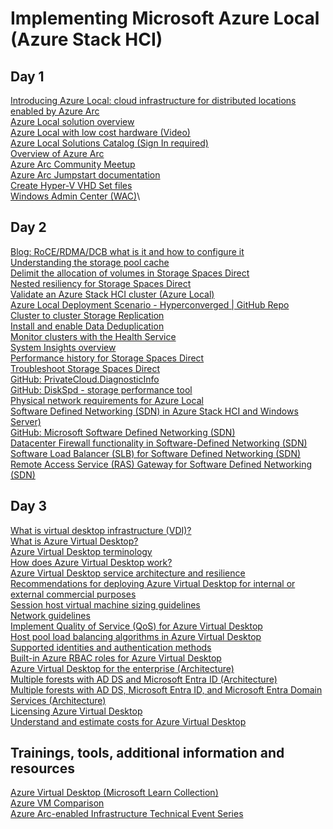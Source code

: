 # Implementing Microsoft Azure Local (Azure Stack HCI)

## Day 1
[Introducing Azure Local: cloud infrastructure for distributed locations enabled by Azure Arc](https://techcommunity.microsoft.com/blog/azurearcblog/introducing-azure-local-cloud-infrastructure-for-distributed-locations-enabled-b/4296017?WT.mc_id=AZ-MVP-5002880)\
[Azure Local solution overview](https://learn.microsoft.com/en-us/azure/azure-local/overview?view=azloc-24113&WT.mc_id=AZ-MVP-5002880#azure-stack-hci-features-and-architecture)\
[Azure Local with low cost hardware (Video)](https://youtu.be/yxlAfS9mh2E)\
[Azure Local Solutions Catalog (Sign In required)](https://azurelocalsolutions.azure.microsoft.com?WT.mc_id=AZ-MVP-5002880)\
[Overview of Azure Arc](https://learn.microsoft.com/azure/azure-arc/overview?WT.mc_id=AZ-MVP-5002880)\
[Azure Arc Community Meetup](https://www.youtube.com/watch?v=n1pC3soUI7w )\
[Azure Arc Jumpstart documentation](https://github.com/microsoft/azure_arc?WT.mc_id=AZ-MVP-5002880)\
[Create Hyper-V VHD Set files](https://learn.microsoft.com/windows-server/virtualization/hyper-v/manage/create-vhdset-file?WT.mc_id=AZ-MVP-5002880)\
[Windows Admin Center (WAC)](https://learn.microsoft.com/windows-server/manage/windows-admin-center/overview?WT.mc_id=AZ-MVP-5002880)\

## Day 2
[Blog: RoCE/RDMA/DCB what is it and how to configure it](https://jtpedersen.com/2017/06/rocerdmadcb-what-is-it-and-how-to-configure-it?WT.mc_id=AZ-MVP-5002880)\
[Understanding the storage pool cache](https://aka.ms/understand-s2d-cache?WT.mc_id=AZ-MVP-5002880)\
[Delimit the allocation of volumes in Storage Spaces Direct](https://aka.ms/delimit-allocation-volumes-s2d?WT.mc_id=AZ-MVP-5002880)\
[Nested resiliency for Storage Spaces Direct](https://aka.ms/nested-resiliency-s2d?WT.mc_id=AZ-MVP-5002880)\
[Validate an Azure Stack HCI cluster (Azure Local)](https://learn.microsoft.com/en-us/azure/azure-local/deploy/validate?view=azloc-24113?WT.mc_id=AZ-MVP-5002880)\
[Azure Local Deployment Scenario - Hyperconverged | GitHub Repo](https://aka.ms/s2d-hyperconverged?WT.mc_id=AZ-MVP-5002880)\
[Cluster to cluster Storage Replication](https://aka.ms/cluster-to-cluster-storage-replication?WT.mc_id=AZ-MVP-5002880)\
[Install and enable Data Deduplication](https://aka.ms/install-enable-data-deduplication?WT.mc_id=AZ-MVP-5002880)\
[Monitor clusters with the Health Service](https://aka.ms/health-service-overview?WT.mc_id=AZ-MVP-5002880)\
[System Insights overview](https://aka.ms/system-insights-overview?WT.mc_id=AZ-MVP-5002880)\
[Performance history for Storage Spaces Direct](https://aka.ms/s2d-perfomance-history?WT.mc_id=AZ-MVP-5002880)\
[Troubleshoot Storage Spaces Direct](https://aka.ms/troubleshoot-s2d?WT.mc_id=AZ-MVP-5002880)\
[GitHub: PrivateCloud.DiagnosticInfo](https://aka.ms/privatecloud-diagnostic-info?WT.mc_id=AZ-MVP-5002880)\
[GitHub: DiskSpd - storage performance tool](https://github.com/Microsoft/diskspd?WT.mc_id=AZ-MVP-5002880)\
[Physical network requirements for Azure Local](https://learn.microsoft.com/azure-stack/hci/concepts/physical-network-requirements?WT.mc_id=AZ-MVP-5002880?tabs=20-21H2%2C20-21H2reqs)\
[Software Defined Networking (SDN) in Azure Stack HCI and Windows Server)](https://learn.microsoft.com/azure-stack/hci/concepts/software-defined-networking?WT.mc_id=AZ-MVP-5002880)\
[GitHub: Microsoft Software Defined Networking (SDN)]( https://github.com/microsoft/SDN?WT.mc_id=AZ-MVP-5002880)\
[Datacenter Firewall functionality in Software-Defined Networking (SDN)](https://learn.microsoft.com/azure-stack/hci/concepts/datacenter-firewall-overview?WT.mc_id=AZ-MVP-5002880)\
[Software Load Balancer (SLB) for Software Defined Networking (SDN)](https://learn.microsoft.comazure-stack/hci/concepts/software-load-balancer?WT.mc_id=AZ-MVP-5002880)\
[Remote Access Service (RAS) Gateway for Software Defined Networking (SDN)](https://learn.microsoft.com/azure-stack/hci/concepts/gateway-overview?WT.mc_id=AZ-MVP-5002880)

## Day 3
[What is virtual desktop infrastructure (VDI)?](https://azure.microsoft.com/en-us/resources/cloud-computing-dictionary/what-is-virtual-desktop-infrastructure-vdi?WT.mc_id=AZ-MVP-5002880)\
[What is Azure Virtual Desktop?](https://learn.microsoft.com/azure/virtual-desktop/overview?WT.mc_id=AZ-MVP-5002880)\
[Azure Virtual Desktop terminology](https://learn.microsoft.com/en-us/azure/virtual-desktop/terminology)\
[How does Azure Virtual Desktop work?](https://learn.microsoft.com/training/modules/m365-wvd-intro/3-how-windows-virtual-desktop-works/?WT.mc_id=AZ-MVP-5002880)\
[Azure Virtual Desktop service architecture and resilience](https://learn.microsoft.com/azure/virtual-desktop/service-architecture-resilience?WT.mc_id=AZ-MVP-5002880)\
[Recommendations for deploying Azure Virtual Desktop for internal or external commercial purposes](https://learn.microsoft.com/azure/virtual-desktop/organization-internal-external-commercial-purposes-recommendations?WT.mc_id=AZ-MVP-5002880)\
[Session host virtual machine sizing guidelines](https://learn.microsoft.com/windows-server/remote/remote-desktop-services/virtual-machine-recs?WT.mc_id=AZ-MVP-5002880)\
[Network guidelines](https://learn.microsoft.com/en-us/windows-server/remote/remote-desktop-services/network-guidance?WT.mc_id=AZ-MVP-5002880)\
[Implement Quality of Service (QoS) for Azure Virtual Desktop](https://learn.microsoft.com/azure/virtual-desktop/rdp-quality-of-service-qos?WT.mc_id=AZ-MVP-5002880)\
[Host pool load balancing algorithms in Azure Virtual Desktop](https://learn.microsoft.com/azure/virtual-desktop/host-pool-load-balancing?WT.mc_id=AZ-MVP-5002880)\
[Supported identities and authentication methods](https://learn.microsoft.com/azure/virtual-desktop/authentication?WT.mc_id=AZ-MVP-5002880)\
[Built-in Azure RBAC roles for Azure Virtual Desktop](https://learn.microsoft.com/azure/virtual-desktop/rbac?WT.mc_id=AZ-MVP-5002880)\
[Azure Virtual Desktop for the enterprise (Architecture)](https://learn.microsoft.com/azure/architecture/example-scenario/azure-virtual-desktop/azure-virtual-desktop?WT.mc_id=AZ-MVP-5002880)\
[Multiple forests with AD DS and Microsoft Entra ID (Architecture)](https://learn.microsoft.com/azure/architecture/example-scenario/azure-virtual-desktop/multi-forest?WT.mc_id=AZ-MVP-5002880)\
[Multiple forests with AD DS, Microsoft Entra ID, and Microsoft Entra Domain Services (Architecture)](https://learn.microsoft.com/azure/architecture/example-scenario/azure-virtual-desktop/multi-forest-azure-managed?WT.mc_id=AZ-MVP-5002880)\
[Licensing Azure Virtual Desktop](https://learn.microsoft.com/azure/virtual-desktop/licensing?WT.mc_id=AZ-MVP-5002880)\
[Understand and estimate costs for Azure Virtual Desktop](https://learn.microsoft.com/azure/virtual-desktop/understand-estimate-costs?WT.mc_id=AZ-MVP-5002880)

## Trainings, tools, additional information and resources
[Azure Virtual Desktop (Microsoft Learn Collection)](https://learn.microsoft.com/en-us/collections/zkmncknn57180w?&sharingId=AZ-MVP-5002880)\
[Azure VM Comparison](https://cloudprice.net/?region=westeurope&currency=EUR)\
[Azure Arc-enabled Infrastructure Technical Event Series](https://learn.microsoft.com/en-us/shows/azure-arc-hybrid-infrastructure-technical-event-series/?WT.mc_id=AZ-MVP-5002880)